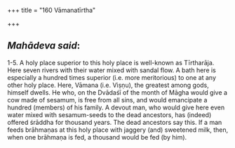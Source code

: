 +++
title = "160 Vāmanatīrtha"

+++
 

## *Mahādeva said*:

1-5. A holy place superior to this holy place is well-known as Tīrtharāja. Here seven rivers with their water mixed with sandal flow. A bath here is especially a hundred times superior (i.e. more meritorious) to one at any other holy place. Here, Vāmana (i.e. Viṣṇu), the greatest among gods, himself dwells. He who, on the Dvādaśī of the month of Māgha would give a cow made of sesamum, is free from all sins, and would emancipate a hundred (members) of his family. A devout man, who would give here even water mixed with sesamum-seeds to the dead ancestors, has (indeed) offered śrāddha for thousand years. The dead ancestors say this. If a man feeds brāhmaṇas at this holy place with jaggery (and) sweetened milk, then, when one brāhmaṇa is fed, a thousand would be fed (by him).


